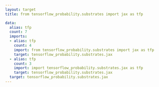 ```yaml
---
layout: target
title: from tensorflow_probability.substrates import jax as tfp

data:
  alias: tfp
  count: 7
  imports:
  - alias: tfp
    count: 4
    import: from tensorflow_probability.substrates import jax as tfp
    target: tensorflow_probability.substrates.jax
  - alias: tfp
    count: 3
    import: import tensorflow_probability.substrates.jax as tfp
    target: tensorflow_probability.substrates.jax
  target: tensorflow_probability.substrates.jax
---
```

